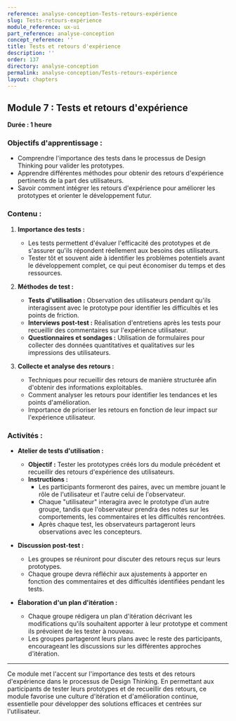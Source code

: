 ```yaml
---
reference: analyse-conception-Tests-retours-expérience
slug: Tests-retours-expérience
module_reference: ux-ui
part_reference: analyse-conception
concept_reference: ''
title: Tests et retours d'expérience
description: ''
order: 137
directory: analyse-conception
permalink: analyse-conception/Tests-retours-expérience
layout: chapters
---
```


## **Module 7 : Tests et retours d'expérience**  
**Durée : 1 heure**

### **Objectifs d'apprentissage :**
- Comprendre l'importance des tests dans le processus de Design Thinking pour valider les prototypes.
- Apprendre différentes méthodes pour obtenir des retours d'expérience pertinents de la part des utilisateurs.
- Savoir comment intégrer les retours d'expérience pour améliorer les prototypes et orienter le développement futur.

### **Contenu :**

1. **Importance des tests :**
   - Les tests permettent d'évaluer l'efficacité des prototypes et de s'assurer qu'ils répondent réellement aux besoins des utilisateurs.
   - Tester tôt et souvent aide à identifier les problèmes potentiels avant le développement complet, ce qui peut économiser du temps et des ressources.

2. **Méthodes de test :**
   - **Tests d'utilisation :** Observation des utilisateurs pendant qu'ils interagissent avec le prototype pour identifier les difficultés et les points de friction.
   - **Interviews post-test :** Réalisation d'entretiens après les tests pour recueillir des commentaires sur l'expérience utilisateur.
   - **Questionnaires et sondages :** Utilisation de formulaires pour collecter des données quantitatives et qualitatives sur les impressions des utilisateurs.

3. **Collecte et analyse des retours :**
   - Techniques pour recueillir des retours de manière structurée afin d'obtenir des informations exploitables.
   - Comment analyser les retours pour identifier les tendances et les points d'amélioration.
   - Importance de prioriser les retours en fonction de leur impact sur l'expérience utilisateur.

### **Activités :**

- **Atelier de tests d'utilisation :**
  - **Objectif :** Tester les prototypes créés lors du module précédent et recueillir des retours d'expérience des utilisateurs.
  - **Instructions :**
    - Les participants formeront des paires, avec un membre jouant le rôle de l'utilisateur et l'autre celui de l'observateur.
    - Chaque "utilisateur" interagira avec le prototype d’un autre groupe, tandis que l'observateur prendra des notes sur les comportements, les commentaires et les difficultés rencontrées.
    - Après chaque test, les observateurs partageront leurs observations avec les concepteurs.

- **Discussion post-test :**
  - Les groupes se réuniront pour discuter des retours reçus sur leurs prototypes.
  - Chaque groupe devra réfléchir aux ajustements à apporter en fonction des commentaires et des difficultés identifiées pendant les tests.

- **Élaboration d'un plan d'itération :**
  - Chaque groupe rédigera un plan d'itération décrivant les modifications qu'ils souhaitent apporter à leur prototype et comment ils prévoient de les tester à nouveau.
  - Les groupes partageront leurs plans avec le reste des participants, encourageant les discussions sur les différentes approches d'itération.

---

Ce module met l'accent sur l'importance des tests et des retours d'expérience dans le processus de Design Thinking. En permettant aux participants de tester leurs prototypes et de recueillir des retours, ce module favorise une culture d'itération et d'amélioration continue, essentielle pour développer des solutions efficaces et centrées sur l'utilisateur.
